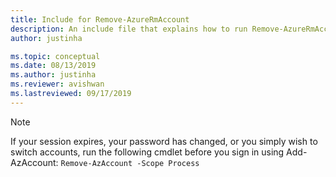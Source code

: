 ```yaml
---
title: Include for Remove-AzureRmAccount 
description: An include file that explains how to run Remove-AzureRmAccount.
author: justinha

ms.topic: conceptual
ms.date: 08/13/2019
ms.author: justinha
ms.reviewer: avishwan
ms.lastreviewed: 09/17/2019
---
```


>[!Note]
>If your session expires, your password has changed, or you simply wish to switch accounts, run the following cmdlet before you sign in using Add-AzAccount: `Remove-AzAccount -Scope Process`

